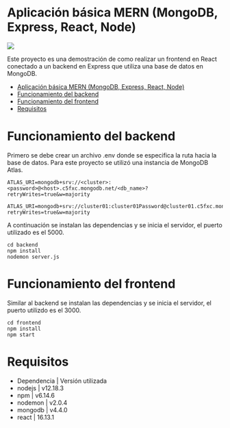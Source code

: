 # Aplicación básica MERN (MongoDB, Express, React, Node)

![](https://firebasestorage.googleapis.com/v0/b/eedh-mern-test.appspot.com/o/mern.png?alt=media&token=7ec89300-78d7-4da2-8dfc-8662877af486)

Este proyecto es una demostración de como realizar un frontend en React conectado a un backend en Express que utiliza una base de datos en MongoDB.

- [Aplicación básica MERN (MongoDB, Express, React, Node)](#aplicación-básica-mern-mongodb-express-react-node)
- [Funcionamiento del backend](#funcionamiento-del-backend)
- [Funcionamiento del frontend](#funcionamiento-del-frontend)
- [Requisitos](#requisitos)

# Funcionamiento del backend

Primero se debe crear un archivo .env donde se especifica la ruta hacia la base de datos. Para este proyecto se utilizó una instancia de MongoDB Atlas.

```
ATLAS_URI=mongodb+srv://<cluster>:<password>@<host>.c5fxc.mongodb.net/<db_name>?retryWrites=true&w=majority

ATLAS_URI=mongodb+srv://cluster01:cluster01Password@cluster01.c5fxc.mongodb.net/db_mp?retryWrites=true&w=majority
```

A continuación se instalan las dependencias y se inicia el servidor, el puerto utilizado es el 5000.

```
cd backend
npm install
nodemon server.js
```

# Funcionamiento del frontend

Similar al backend se instalan las dependencias y se inicia el servidor, el puerto utilizdo es el 3000.

```
cd frontend
npm install
npm start
```

# Requisitos

- Dependencia   | Versión utilizada
- nodejs        | v12.18.3
- npm           | v6.14.6
- nodemon       | v2.0.4
- mongodb       | v4.4.0
- react         | 16.13.1